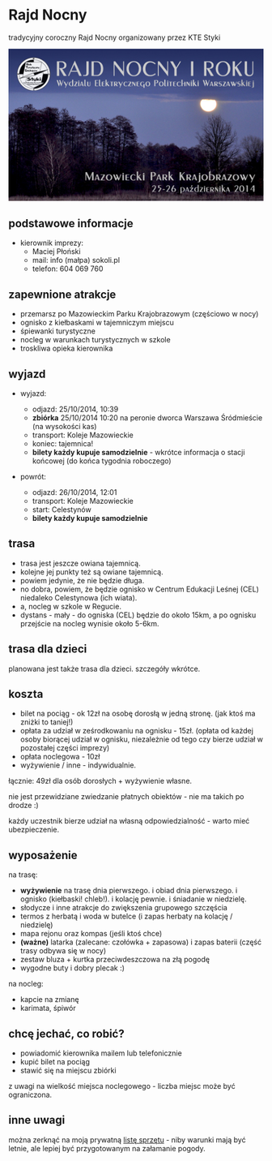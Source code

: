 Rajd Nocny
==========

tradycyjny coroczny Rajd Nocny organizowany przez KTE Styki

![plakat imprezy](2014-10-25-rajd-nocny-plakat.jpg)

podstawowe informacje
---------------------

* kierownik imprezy:
	* Maciej Płoński
	* mail: info (małpa) sokoli.pl
	* telefon: 604 069 760

zapewnione atrakcje
-------------------

* przemarsz po Mazowieckim Parku Krajobrazowym (częściowo w nocy)
* ognisko z kiełbaskami w tajemniczym miejscu
* śpiewanki turystyczne
* nocleg w warunkach turystycznych w szkole
* troskliwa opieka kierownika

wyjazd
------

* wyjazd:
	* odjazd: 25/10/2014, 10:39
	* **zbiórka** 25/10/2014 10:20 na peronie dworca Warszawa Śródmieście (na wysokości kas)
	* transport: Koleje Mazowieckie
	* koniec: tajemnica!
	* **bilety każdy kupuje samodzielnie** - wkrótce informacja o stacji końcowej (do końca tygodnia roboczego)

* powrót:
	* odjazd: 26/10/2014, 12:01
	* transport: Koleje Mazowieckie
	* start: Celestynów
	* **bilety każdy kupuje samodzielnie**

trasa
-----

* trasa jest jeszcze owiana tajemnicą.
* kolejne jej punkty też są owiane tajemnicą.
* powiem jedynie, że nie będzie długa.
* no dobra, powiem, że będzie ognisko w Centrum Edukacji Leśnej (CEL) niedaleko Celestynowa (ich wiata).
* a, nocleg w szkole w Regucie.
* dystans - mały - do ogniska (CEL) będzie do około 15km, a po ognisku przejście na nocleg wynisie około 5-6km.

trasa dla dzieci
----------------

planowana jest także trasa dla dzieci. szczegóły wkrótce.

koszta
------

* bilet na pociąg - ok 12zł na osobę dorosłą w jedną stronę. (jak ktoś ma zniżki to taniej!)
* opłata za udział w ześrodkowaniu na ognisku - 15zł. (opłata od każdej osoby biorącej udział w ognisku, niezależnie od tego czy bierze udział w pozostałej części imprezy)
* opłata noclegowa - 10zł
* wyżywienie / inne - indywidualnie.

łącznie: 49zł dla osób dorosłych + wyżywienie własne.

nie jest przewidziane zwiedzanie płatnych obiektów - nie ma takich po drodze :)

każdy uczestnik bierze udział na własną odpowiedzialność - warto mieć ubezpieczenie.

wyposażenie
-----------

na trasę:

* **wyżywienie** na trasę dnia pierwszego. i obiad dnia pierwszego. i ognisko (kiełbaski! chleb!). i kolację pewnie. i śniadanie w niedzielę.
* słodycze i inne atrakcje do zwiększenia grupowego szczęścia
* termos z herbatą i woda w butelce (i zapas herbaty na kolację / niedzielę)
* mapa rejonu oraz kompas (jeśli ktoś chce)
* **(ważne)** latarka (zalecane: czołówka + zapasowa) i zapas baterii (część trasy odbywa się w nocy)
* zestaw bluza + kurtka przeciwdeszczowa na złą pogodę
* wygodne buty i dobry plecak :)

na nocleg:
* kapcie na zmianę
* karimata, śpiwór

chcę jechać, co robić?
----------------------

* powiadomić kierownika mailem lub telefonicznie
* kupić bilet na pociąg
* stawić się na miejscu zbiórki

z uwagi na wielkość miejsca noclegowego - liczba miejsc może być ograniczona.

inne uwagi
----------

można zerknąć na moją prywatną [listę sprzętu](/sprzet) - niby warunki mają być letnie, ale lepiej być przygotowanym na załamanie pogody.

